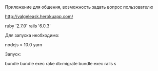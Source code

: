 Приложение для общения, возможность задать вопрос пользователю

http://valgeleask.herokuapp.com/

ruby '2.7.0' rails '6.0.3'

Для запуска необходимо:

nodejs > 10.0
yarn

Запуск:

bundle
bundle exec rake db:migrate
bundle exec rails s
